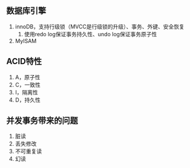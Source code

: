 ## 数据库引擎
1. innoDB，支持行级锁（MVCC是行级锁的升级）、事务、外键、安全恢复
   1. 使用redo log保证事务持久性、undo log保证事务原子性
2. MyISAM
## ACID特性
1. A，原子性
2. C，一致性
3. I，隔离性
4. D，持久性

## 并发事务带来的问题
1. 脏读
2. 丢失修改
3. 不可重复读
4. 幻读